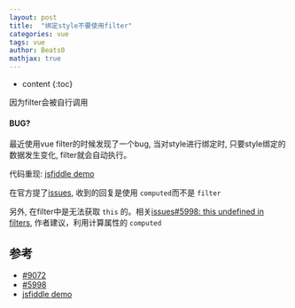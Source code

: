 ```yaml
---
layout: post
title:  "绑定style不要使用filter"
categories: vue
tags: vue
author: Beats0
mathjax: true
---
```


* content
{:toc}


因为filter会被自行调用











#### BUG?
最近使用vue filter的时候发现了一个bug, 当对style进行绑定时, 只要style绑定的数据发生变化, filter就会自动执行。

代码重现: [jsfiddle demo](https://jsfiddle.net/Beats0/eywraw8t/461982/)

在官方提了[issues](https://github.com/vuejs/vue/issues/9072), 收到的回复是使用 ` computed `而不是 ` filter `

另外, 在filter中是无法获取 ` this ` 的。相关[issues#5998: this undefined in filters](https://github.com/vuejs/vue/issues/5998),
作者建议，利用计算属性的 ` computed `




## 参考

 - [#9072](https://github.com/vuejs/vue/issues/9072)
 - [#5998](https://github.com/vuejs/vue/issues/5998)
 - [jsfiddle demo](https://jsfiddle.net/Beats0/eywraw8t/461982/)
